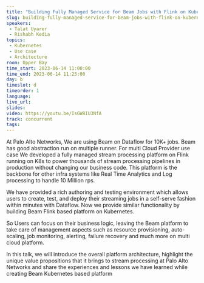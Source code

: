 ```yaml
---
title: "Building Fully Managed Service for Beam Jobs with Flink on Kubernetes"
slug: building-fully-managed-service-for-beam-jobs-with-flink-on-kubernetes
speakers:
 - Talat Uyarer
 - Rishabh Kedia
topics:
 - Kubernetes
 - Use case
 - Architecture
room: Upper Bay
time_start: 2023-06-14 11:00:00
time_end: 2023-06-14 11:25:00
day: b
timeslot: d
timeorder: 1
language: 
live_url: 
slides: 
video: https://youtu.be/IsGW8IU3NfA
track: concurrent
tags:
---
```


At Palo Alto Networks, We are using Beam on Dataflow for 10K+ jobs. Beam has good abstraction run on multiple runner. For multi Cloud Provider use case We developed a fully managed stream processing platform on Flink running on K8s to power thousands of stream processing pipelines in production without changing our business code. This platform is the backbone for other infra systems like Real Time Analytics and Log processing to handle 10 Million rps.
 
 
 
 We have provided a rich authoring and testing environment which allows users to create, test, and deploy their streaming jobs in a self-serve fashion within minutes with Dataflow. Now we provide similar functionality by building Beam Flink based platform on Kubernetes.
 
 
 
 So Users can focus on their business logic, leaving the Beam platform to take care of management aspects such as resource provisioning, auto-scaling, job monitoring, alerting, failure recovery and much more on multi cloud platform.
 
 
 
 In this talk, we will introduce the overall platform architecture, highlight the unique value propositions that it brings to stream processing at Palo Alto Networks and share the experiences and lessons we have learned while creating Beam Kubernetes based platform